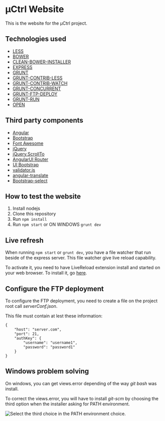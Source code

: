 # µCtrl Website
This is the website for the µCtrl project.

## Technologies used
* [LESS](http://lesscss.org/)
* [BOWER](http://bower.io/)
* [CLEAN-BOWER-INSTALLER](https://github.com/ofrogon/cleanBowerInstaller)
* [EXPRESS](http://expressjs.com/)
* [GRUNT](http://gruntjs.com/)
* [GRUNT-CONTRIB-LESS](https://github.com/gruntjs/grunt-contrib-less)
* [GRUNT-CONTRIB-WATCH](https://github.com/gruntjs/grunt-contrib-watch)
* [GRUNT-CONCURRENT](https://github.com/sindresorhus/grunt-concurrent)
* [GRUNT-FTP-DEPLOY](https://github.com/zonak/grunt-ftp-deploy)
* [GRUNT-RUN](https://github.com/spenceralger/grunt-run)
* [OPEN](https://github.com/pwnall/node-open)

## Third party components
* [Angular](https://angularjs.org/)
* [Bootstrap](http://getbootstrap.com/)
* [Font Awesome](http://fortawesome.github.io/Font-Awesome/)
* [jQuery](http://jquery.com/)
* [jQuery.ScrollTo](https://github.com/flesler/jquery.scrollTo)
* [AngularUI Router](https://github.com/angular-ui/ui-router)
* [UI Bootstrap](http://angular-ui.github.io/bootstrap/)
* [validator.js](https://github.com/chriso/validator.js)
* [angular-translate](http://angular-translate.github.io/)
* [Bootstrap-select](http://silviomoreto.github.io/bootstrap-select/)

## How to test the website
1. Install nodejs
2. Clone this repository
3. Run `npm install`
3. Run `npm start` or ON WINDOWS `grunt dev`

## Live refresh
When running `npm start` or `grunt dev`, you have a file watcher that run beside of the express server. This file watcher give live reload capability.

To activate it, you need to have LiveReload extension install and started on your web browser. To install it, go [here](http://feedback.livereload.com/knowledgebase/articles/86242-how-do-i-install-and-use-the-browser-extensions-).

## Configure the FTP deployment
To configure the FTP deployment, you need to create a file on the project root call *serverConf.json*.

This file must contain at lest these information:
```
{
	"host": "server.com",
	"port": 21,
	"authKey": {
		"username": "username1",
		"password": "password1"
	}
}
```

## Windows problem solving
On windows, you can get views.error depending of the way *git bash* was install.

To correct the views.error, you will have to install *git-scm* by choosing the third option when the installer asking for PATH environment.

![Select the third choice in the PATH environment choice.](http://misheska.com/images/wingitunixtools.png)
